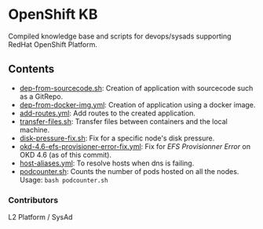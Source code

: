 # OpenShift KB
Compiled knowledge base and scripts for devops/sysads supporting RedHat OpenShift Platform.

## Contents
* [dep-from-sourcecode.sh](deploying-apps-from-sourcecode.sh): Creation of application with sourcecode such as a GitRepo.
* [dep-from-docker-img.yml](dep-from-docker-img.yml): Creation of application using a docker image.
* [add-routes.yml](add-routes.yml): Add routes to the created application.
* [transfer-files.sh](transfer-files.sh): Transfer files between containers and the local machine.
* [disk-pressure-fix.sh](disk-pressure-fix.sh): Fix for a specific node's disk pressure.
* [okd-4.6-efs-provisioner-error-fix.yml](okd-4.6-efs-provisioner-error-fix.yml): Fix for _EFS Provisionner Error_ on OKD 4.6 (as of this commit).
* [host-aliases.yml](host-aliases.yml): To resolve hosts when dns is failing.
* [podcounter.sh](podcounter.sh): Counts the number of pods hosted on all the nodes. Usage: `bash podcounter.sh`

### Contributors
L2 Platform / SysAd